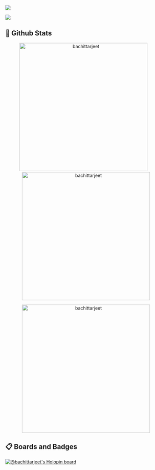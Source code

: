 ![](https://visitor-badge.laobi.icu/badge?page_id=bachittarjeet)
</br>
<!-- Contribution Graph-->

![](https://activity-graph.herokuapp.com/graph?username=bachittarjeet&theme=react-dark&hide_border=true&area=true)
</br>

## 🐙 **Github Stats**
<p align='center'>
  <img width="400px" src="https://github-readme-stats.vercel.app/api?username=bachittarjeet&show_icons=true&theme=gotham" alt="bachittarjeet" />
  &nbsp; &nbsp;
  <img width="400px" src="https://github-readme-streak-stats.herokuapp.com/?user=bachittarjeet&theme=gotham" alt="bachittarjeet" />
</p>

<p align='center'>
  <img width="400px" src="https://github-readme-stats.vercel.app/api/top-langs/?username=bachittarjeet&show_icons=true&theme=gotham&layout=compact" alt="bachittarjeet" />
</p>


## 📋 **Boards and Badges**
[![@bachittarjeet's Holopin board](https://holopin.io/api/user/board?user=bachittarjeet)](https://holopin.io/@bachittarjeet)
